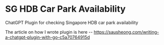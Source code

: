 # SG HDB Car Park Availability

ChatGPT Plugin for checking Singapore HDB car park availability

The article on how I wrote plugin is here -- https://sausheong.com/writing-a-chatgpt-plugin-with-go-c5a70764915d
  
